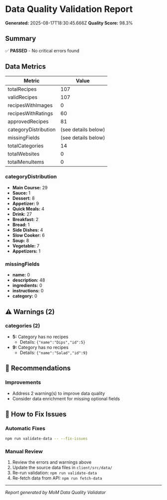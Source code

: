 # Data Quality Validation Report

**Generated:** 2025-08-17T18:30:45.666Z
**Quality Score:** 98.3%

## Summary

✅ **PASSED** - No critical errors found

## Data Metrics

| Metric | Value |
|--------|-------|
| totalRecipes | 107 |
| validRecipes | 107 |
| recipesWithImages | 0 |
| recipesWithRatings | 60 |
| approvedRecipes | 81 |
| categoryDistribution | (see details below) |
| missingFields | (see details below) |
| totalCategories | 14 |
| totalWebsites | 0 |
| totalMenuItems | 0 |

### categoryDistribution

- **Main Course:** 29
- **Sauce:** 1
- **Dessert:** 8
- **Appetizer:** 9
- **Quick Meals:** 4
- **Drink:** 27
- **Breakfast:** 2
- **Bread:** 1
- **Side Dishes:** 4
- **Slow Cooker:** 6
- **Soup:** 8
- **Vegetable:** 7
- **Appetizers:** 1

### missingFields

- **name:** 0
- **description:** 48
- **ingredients:** 0
- **instructions:** 0
- **category:** 0

## ⚠️ Warnings (2)

### categories (2)

- **5:** Category has no recipes
  - Details: `{"name":"Dips","id":5}`
- **9:** Category has no recipes
  - Details: `{"name":"Salad","id":9}`


## 🎯 Recommendations

### Improvements
- Address 2 warning(s) to improve data quality
- Consider data enrichment for missing optional fields

## 🔧 How to Fix Issues

### Automatic Fixes
```bash
npm run validate-data -- --fix-issues
```

### Manual Review
1. Review the errors and warnings above
2. Update the source data files in `client/src/data/`
3. Re-run validation: `npm run validate-data`
4. Re-fetch data from API: `npm run fetch-data`

---

*Report generated by MoM Data Quality Validator*
